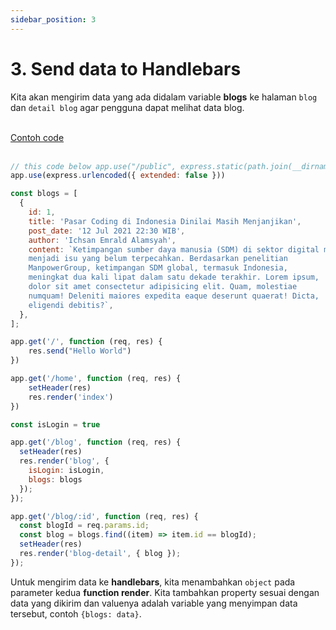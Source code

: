 ```yaml
---
sidebar_position: 3
---
```


# 3. Send data to Handlebars

Kita akan mengirim data yang ada didalam variable **blogs** ke halaman `blog` dan `detail blog` agar pengguna dapat melihat data blog.

<br />

<a class="btn-example-code" href="https://github.com/demo-dumbways/ebook-code-result-chapter-2/tree/day3-2.send-data">
Contoh code
</a>

<br />
<br />

```js {35,41,43} title=index.js
// this code below app.use("/public", express.static(path.join(__dirname, "../public")));
app.use(express.urlencoded({ extended: false }))

const blogs = [
  {
    id: 1,
    title: 'Pasar Coding di Indonesia Dinilai Masih Menjanjikan',
    post_date: '12 Jul 2021 22:30 WIB',
    author: 'Ichsan Emrald Alamsyah',
    content: `Ketimpangan sumber daya manusia (SDM) di sektor digital masih
    menjadi isu yang belum terpecahkan. Berdasarkan penelitian
    ManpowerGroup, ketimpangan SDM global, termasuk Indonesia,
    meningkat dua kali lipat dalam satu dekade terakhir. Lorem ipsum,
    dolor sit amet consectetur adipisicing elit. Quam, molestiae
    numquam! Deleniti maiores expedita eaque deserunt quaerat! Dicta,
    eligendi debitis?`,
  },
];

app.get('/', function (req, res) {
    res.send("Hello World")
})

app.get('/home', function (req, res) {
    setHeader(res)
    res.render('index')
})

const isLogin = true

app.get('/blog', function (req, res) {
  setHeader(res)
  res.render('blog', { 
    isLogin: isLogin, 
    blogs: blogs 
  });
});

app.get('/blog/:id', function (req, res) {
  const blogId = req.params.id;
  const blog = blogs.find((item) => item.id == blogId);
  setHeader(res)
  res.render('blog-detail', { blog });
});
```

Untuk mengirim data ke **handlebars**, kita menambahkan `object` pada parameter kedua **function render**. Kita tambahkan property sesuai dengan data yang dikirim dan valuenya adalah variable yang menyimpan data tersebut, contoh `{blogs: data}`.
